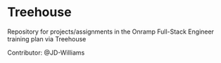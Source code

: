 # Treehouse
Repository for projects/assignments in the Onramp Full-Stack Engineer training plan via Treehouse

Contributor: @JD-Williams 
